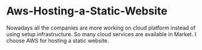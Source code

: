 # Aws-Hosting-a-Static-Website
Nowadays all the companies are more working on cloud platform instead of using setup infrastructure. So many cloud services are available in Market. I choose AWS for hosting a static website.
